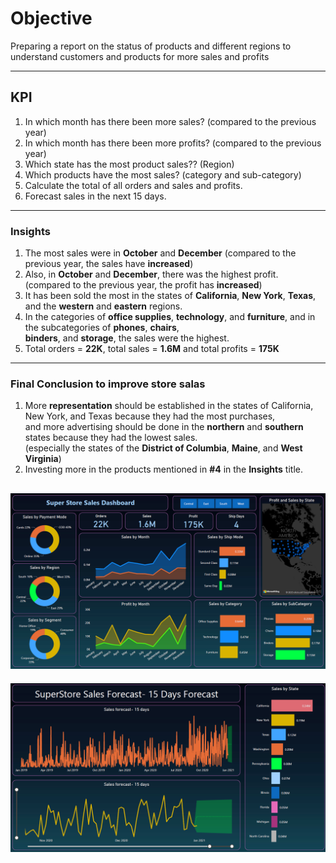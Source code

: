 # Objective
Preparing a report on the status of products and different regions to understand customers and products for more sales and profits

--------------------------------------------------------------------------------------------

## KPI

1. In which month has there been more sales? (compared to the previous year)
2. In which month has there been more profits? (compared to the previous year)
3. Which state has the most product sales?? (Region)
4. Which products have the most sales? (category and sub-category)
5. Calculate the total of all orders and sales and profits.
6. Forecast sales in the next 15 days.

--------------------------------------------------------------------------------------------

### Insights

1. The most sales were in **October** and **December** (compared to the previous year, the sales have **increased**)
2. Also, in **October** and **December**, there was the highest profit. \
   (compared to the previous year, the profit has **increased**)
3. It has been sold the most in the states of **California**, **New York**, **Texas**, and the **western** and **eastern** regions.
4. In the categories of **office supplies**, **technology**, and **furniture**, and in the subcategories of **phones**, **chairs**, \
   **binders**, and **storage**, the sales were the highest.
5. Total orders = **22K**, total sales = **1.6M** and total profits = **175K**

--------------------------------------------------------------------------------------------

### Final Conclusion to improve store salas

1. More **representation** should be established in the states of California, New York, and Texas because they had the most purchases, \
   and more advertising should be done in the **northern** and **southern** states because they had the lowest sales. \
   (especially the states of the **District of Columbia**, **Maine**, and **West Virginia**)
2. Investing more in the products mentioned in **#4** in the **Insights** title.

![SuperStore_Sales_Dashboard Preview](https://github.com/REXITOR/SuperStore_Sales_Dashboard/blob/master/Preview/1-PNG%20project%20preview.png)
--------------------------------------------------------------------------------------------
![Forecasting_Preview](https://github.com/REXITOR/SuperStore_Sales_Dashboard/blob/master/Preview/2-PNG%20project%20preview.png)

